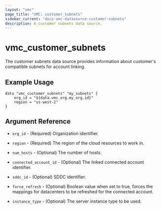 ```yaml
---
layout: "vmc"
page_title: "VMC: customer_subnets"
sidebar_current: "docs-vmc-datasource-customer-subnets"
description: A customer subnets data source.
---
```


# vmc_customer_subnets

The customer subnets data source provides information about customer's compatible subnets for account linking.
## Example Usage

```hcl
data "vmc_customer_subnets" "my_subnets" {
	org_id = "${data.vmc_org.my_org.id}"
	region = "us-west-2"
}
```

## Argument Reference

* `org_id` - (Required) Organization identifier.

* `region` - (Required) The region of the cloud resources to work in.

* `num_hosts` - (Optional) The number of hosts.

* `connected_account_id` - (Optional) The linked connected account identifier.

* `sddc_id` - (Optional) SDDC identifier.

* `force_refresh` - (Optional) Boolean value when set to true, forces the mappings for datacenters to be refreshed for the connected account.

* `instance_type` - (Optional) The server instance type to be used.